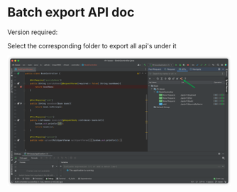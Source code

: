 # Batch export API doc

Version required: <Badge text="2022.2.2" />

Select the corresponding folder to export all api's under it

![batchExportApiDoc](/img/2022.2.2/batchExportApiDoc.png)
